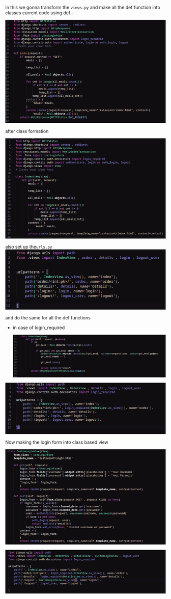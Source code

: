 in this we gonna transform the `views.py` 
and make all the def function into classes 
current code using def - 

![Pasted image 20250624174737](img/Pasted%20image%2020250624174737.png)

after class formation

![Pasted image 20250624174950](img/Pasted%20image%2020250624174950.png)

also set up the`urls.py`
![Pasted image 20250624175101](img/Pasted%20image%2020250624175101.png)

and do the same for all the def functions

- in case of login_required
  
  ![Pasted image 20250624175358](img/Pasted%20image%2020250624175358.png)

![Pasted image 20250624175410](img/Pasted%20image%2020250624175410.png)

Now making the login form into class based view

![Pasted image 20250625105728](img/Pasted%20image%2020250625105728.png)

![Pasted image 20250625105745](img/Pasted%20image%2020250625105745.png)